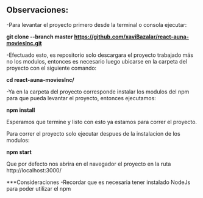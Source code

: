 <h2><b>Observaciones:</b></h2>

-Para levantar el proyecto primero desde la terminal o consola ejecutar:

<b>git clone --branch master https://github.com/xaviBazalar/react-auna-moviesInc.git</b>

-Efectuado esto, es repositorio solo descargara el proyecto trabajado más no los modulos, entonces es necesario luego ubicarse en la carpeta del proyecto con el siguiente comando:

<b>cd react-auna-moviesInc/</b>

-Ya en la carpeta del proyecto corresponde instalar los modulos del npm para que pueda levantar el proyecto, entonces ejecutamos:

<b>npm install</b>

Esperamos que termine y listo con esto ya estamos para correr el proyecto.

Para correr el proyecto solo ejecutar despues de la instalacion de los modulos:

<b>npm start</b>

Que por defecto nos abrira en el navegador el proyecto en la ruta http://localhost:3000/

***Consideraciones
-Recordar que es necesaria tener instalado NodeJs para poder utilizar el npm
